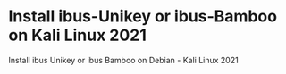 # Install ibus-Unikey or ibus-Bamboo on Kali Linux 2021
Install ibus Unikey or ibus Bamboo on Debian - Kali Linux 2021
